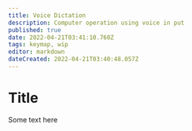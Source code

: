 ```yaml
---
title: Voice Dictation
description: Computer operation using voice in put
published: true
date: 2022-04-21T03:41:10.760Z
tags: keymap, wip
editor: markdown
dateCreated: 2022-04-21T03:40:48.057Z
---
```


# Title

Some text here